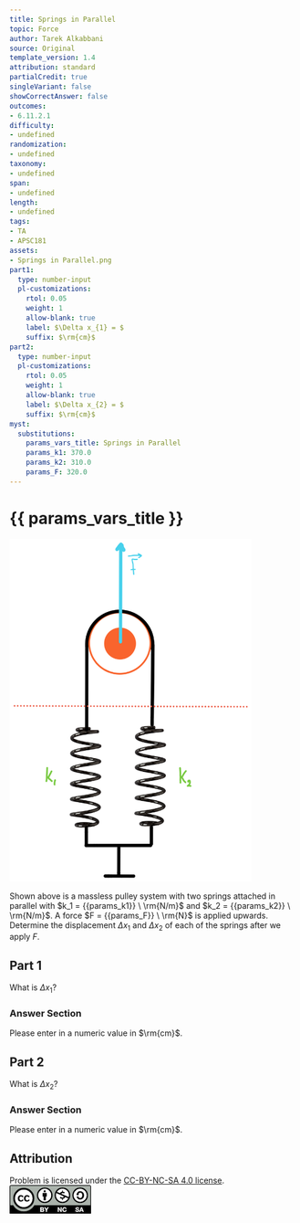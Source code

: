```yaml
---
title: Springs in Parallel
topic: Force
author: Tarek Alkabbani
source: Original
template_version: 1.4
attribution: standard
partialCredit: true
singleVariant: false
showCorrectAnswer: false
outcomes:
- 6.11.2.1
difficulty:
- undefined
randomization:
- undefined
taxonomy:
- undefined
span:
- undefined
length:
- undefined
tags:
- TA
- APSC181
assets:
- Springs in Parallel.png
part1:
  type: number-input
  pl-customizations:
    rtol: 0.05
    weight: 1
    allow-blank: true
    label: $\Delta x_{1} = $
    suffix: $\rm{cm}$
part2:
  type: number-input
  pl-customizations:
    rtol: 0.05
    weight: 1
    allow-blank: true
    label: $\Delta x_{2} = $
    suffix: $\rm{cm}$
myst:
  substitutions:
    params_vars_title: Springs in Parallel
    params_k1: 370.0
    params_k2: 310.0
    params_F: 320.0
---
```

# {{ params_vars_title }}
<img src="Springs in Parallel.png" height = 600> 

Shown above is a massless pulley system with two springs attached in parallel with $k_1 = {{params_k1}} \ \rm{N/m}$ and $k_2 = {{params_k2}} \ \rm{N/m}$. A force $F = {{params_F}} \ \rm{N}$ is applied upwards. Determine the displacement $\Delta x_1$ and $\Delta x_2$ of each of the springs after we apply $F$.

## Part 1

What is $\Delta x_1$?

### Answer Section

Please enter in a numeric value in $\rm{cm}$.

## Part 2

What is $\Delta x_2$?

### Answer Section

Please enter in a numeric value in $\rm{cm}$.

## Attribution

Problem is licensed under the [CC-BY-NC-SA 4.0 license](https://creativecommons.org/licenses/by-nc-sa/4.0/).<br> ![The Creative Commons 4.0 license requiring attribution-BY, non-commercial-NC, and share-alike-SA license.](https://raw.githubusercontent.com/firasm/bits/master/by-nc-sa.png)